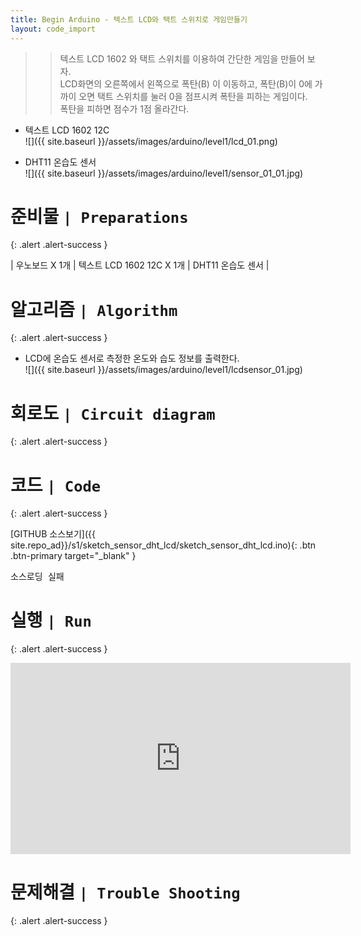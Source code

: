 ```yaml
---
title: Begin Arduino - 텍스트 LCD와 택트 스위치로 게임만들기
layout: code_import
---
```


>> 텍스트 LCD 1602 와 택트 스위치를 이용하여 간단한 게임을 만들어 보자.    
LCD화면의 오른쪽에서 왼쪽으로 폭탄(B) 이 이동하고, 폭탄(B)이 0에 가까이 오면 택트 스위치를 눌러 0을 점프시켜 폭탄을 피하는 게임이다.    
폭탄을 피하면 점수가 1점 올라간다.

+ 텍스트 LCD 1602 12C    
![]({{ site.baseurl }}/assets/images/arduino/level1/lcd_01.png)    

+ DHT11 온습도 센서    
![]({{ site.baseurl }}/assets/images/arduino/level1/sensor_01_01.jpg)    

# 준비물 `| Preparations`
{: .alert .alert-success }

| 우노보드 X 1개 | 텍스트 LCD 1602 12C X 1개 | DHT11 온습도 센서 |


# 알고리즘 `| Algorithm`
{: .alert .alert-success }

+ LCD에 온습도 센서로 측정한 온도와 습도 정보를 출력한다.    
![]({{ site.baseurl }}/assets/images/arduino/level1/lcdsensor_01.jpg)

# 회로도 `| Circuit diagram`
{: .alert .alert-success }



# 코드 `| Code`
{: .alert .alert-success }
   
[GITHUB 소스보기]({{ site.repo_ad}}/s1/sketch_sensor_dht_lcd/sketch_sensor_dht_lcd.ino){: .btn .btn-primary target="_blank" }

<pre id="show1" class="show-json-from-git">소스로딩 실패</pre>
<script>showJsonFromGit('{{ site.repo_ad_raw }}/s1/sketch_sensor_dht_lcd/sketch_sensor_dht_lcd.ino', 'show1', '500px');</script>


# 실행 `| Run`
{: .alert .alert-success }

<iframe width="544" height="306" src="https://serviceapi.nmv.naver.com/flash/convertIframeTag.nhn?vid=3825353A645EA0065A5DB1B943DB31A9A2C7&outKey=V12465c06e832ed444b92d393392697dfd470ebbaf66814c08e15d393392697dfd470" frameborder="no" scrolling="no" title="NaverVideo" allow="autoplay; gyroscope; accelerometer; encrypted-media" allowfullscreen></iframe>


# 문제해결 `| Trouble Shooting`
{: .alert .alert-success }

